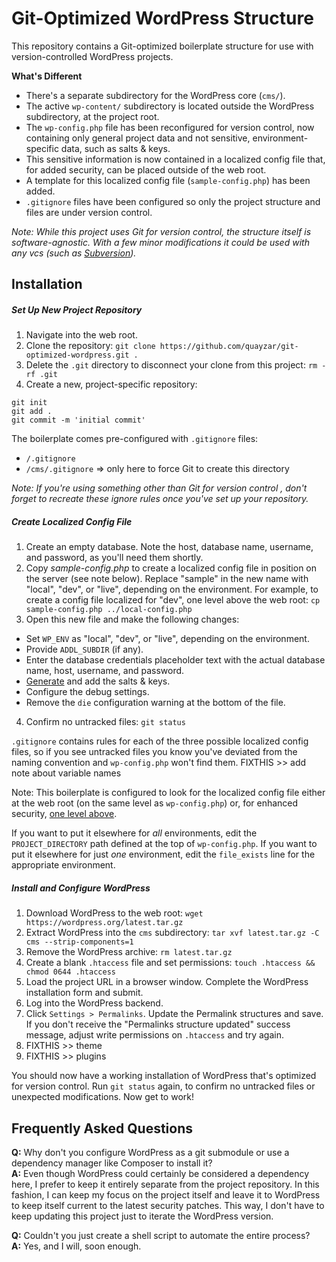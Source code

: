 Git-Optimized WordPress Structure
=================================

This repository contains a Git-optimized boilerplate structure for use with version-controlled WordPress projects.

**What's Different**
 * There's a separate subdirectory for the WordPress core (`cms/`).
 * The active `wp-content/` subdirectory is located outside the WordPress subdirectory, at the project root. 
 * The `wp-config.php` file has been reconfigured for version control, now containing only general project data and not sensitive, environment-specific data, such as salts & keys.
 * This sensitive information is now contained in a localized config file that, for added security, can be placed outside of the web root.
 * A template for this localized config file (`sample-config.php`) has been added.
 * `.gitignore` files have been configured so only the project structure and files are under version control.

*Note: While this project uses Git for version control, the structure itself is software-agnostic. With a few minor modifications it could be used with any vcs (such as [Subversion](https://subversion.apache.org/)).*

Installation
------------

##### Set Up New Project Repository
 1. Navigate into the web root.
 2. Clone the repository: `git clone https://github.com/quayzar/git-optimized-wordpress.git .`
 3. Delete the `.git` directory to disconnect your clone from this project: `rm -rf .git`
 4. Create a new, project-specific repository:
```
git init
git add .
git commit -m 'initial commit'
```
The boilerplate comes pre-configured with `.gitignore` files:
 * `/.gitignore`
 * `/cms/.gitignore` => only here to force Git to create this directory

*Note: If you're using something other than Git for version control , don't forget to recreate these ignore rules once you've set up your repository.*

##### Create Localized Config File
 1. Create an empty database. Note the host, database name, username, and password, as you'll need them shortly.
 2. Copy _sample-config.php_ to create a localized config file in position on the server (see note below). Replace "sample" in the new name with "local", "dev", or "live", depending on the environment. For example, to create a config file localized for "dev", one level above the web root: `cp sample-config.php ../local-config.php`
 3. Open this new file and make the following changes:
 * Set `WP_ENV` as "local", "dev", or "live", depending on the environment.
 * Provide `ADDL_SUBDIR` (if any).
 * Enter the database credentials placeholder text with the actual database name, host, username, and password.
 * [Generate](https://api.wordpress.org/secret-key/1.1/salt/) and add the salts & keys.
 * Configure the debug settings.
 * Remove the `die` configuration warning at the bottom of the file.
 4. Confirm no untracked files: `git status`

`.gitignore` contains rules for each of the three possible localized config files, so if you see untracked files you know you've deviated from the naming convention and `wp-config.php` won't find them. FIXTHIS >> add note about variable names

 Note: This boilerplate is configured to look for the localized config file either at the web root (on the same level as `wp-config.php`) or, for enhanced security, [one level above](http://wordpress.stackexchange.com/questions/58391/is-moving-wp-config-outside-the-web-root-really-beneficial). 

If you want to put it elsewhere for *all* environments, edit the `PROJECT_DIRECTORY` path defined at the top of `wp-config.php`. If you want to put it elsewhere for just *one* environment, edit the `file_exists` line for the appropriate environment.

##### Install and Configure WordPress
 1. Download WordPress to the web root: `wget https://wordpress.org/latest.tar.gz`
 2. Extract WordPress into the `cms` subdirectory: `tar xvf latest.tar.gz -C cms --strip-components=1`
 3. Remove the WordPress archive: `rm latest.tar.gz`
 4. Create a blank `.htaccess` file and set permissions: `touch .htaccess && chmod 0644 .htaccess`
 5. Load the project URL in a browser window. Complete the WordPress installation form and submit. 
 6. Log into the WordPress backend.
 7. Click `Settings > Permalinks`. Update the Permalink structures and save. If you don't receive the "Permalinks structure updated" success message, adjust write permissions on `.htaccess` and try again.
 8. FIXTHIS >> theme
 9. FIXTHIS >> plugins
 
You should now have a working installation of WordPress that's optimized for version control. Run `git status` again, to confirm no untracked files or unexpected modifications. Now get to work!

Frequently Asked Questions
--------------------------

**Q:** Why don't you configure WordPress as a git submodule or use a dependency manager like Composer to install it?  
**A:** Even though WordPress could certainly be considered a dependency here, I prefer to keep it entirely separate from the project repository. In this fashion, I can keep my focus on the project itself and leave it to WordPress to keep itself current to the latest security patches. This way, I don't have to keep updating this project just to iterate the WordPress version.

**Q:** Couldn't you just create a shell script to automate the entire process?  
**A:** Yes, and I will, soon enough.

